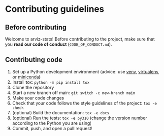# Contributing guidelines

## Before contributing

Welcome to arviz-stats! Before contributing to the project,
make sure that you **read our code of conduct** (`CODE_OF_CONDUCT.md`).

## Contributing code

1. Set up a Python development environment
   (advice: use [venv](https://docs.python.org/3/library/venv.html),
   [virtualenv](https://virtualenv.pypa.io/), or [miniconda](https://docs.conda.io/en/latest/miniconda.html))
2. Install tox: `python -m pip install tox`
3. Clone the repository
4. Start a new branch off main: `git switch -c new-branch main`
5. Make your code changes
6. Check that your code follows the style guidelines of the project: `tox -e check`
7. (optional) Build the documentation: `tox -e docs`
8. (optional) Run the tests: `tox -e py310`
   (change the version number according to the Python you are using)
9. Commit, push, and open a pull request!
